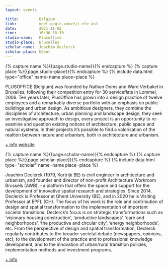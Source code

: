 ```yaml
---
layout: events

title:         Belgium
link:          meet.gogle.com/eji-efe-asd
date:          2021-11-02
time:          16:30-18:30
studio-name:   Plusoffice
studio-place:  Bruxelles
scholar-name:  Joachim Declerck
scholar-place: UGent
---
```


{% capture name %}{{page.studio-name}}{% endcapture %}
{% capture place %}{{page.studio-place}}{% endcapture %}
{% include data.html type="office" name=name place=place %}

PLUSOFFICE (Belgium) was founded by Nathan Ooms and Ward Verbakel in Bruxelles, following their competition entry for 30 serviceflats in Lommel, 2006. Ten years later, PlusOffice has grown into a design practice of twelve employees and a remarkably diverse portfolio with an emphasis on public buildings and urban design. As ambitious designers, they combine the disciplines of architecture, urban planning and landscape design; they seek an investigative approach to design, every project is an opportunity to re-examine and question existing notions of architecture, public space and natural systems. In their projects it’s possible to find a valorisation of the realtion between nature and urbanism, both in architetcture and urbanism.

[+ info](https://www.plusoffice.eu/)
[website](https://www.google.com/)


{% capture name %}{{page.scholar-name}}{% endcapture %}
{% capture place %}{{page.scholar-place}}{% endcapture %}
{% include data.html type="scholar" name=name place=place %}

Joachim Declerck (1979, Kortrijk BE) is civil engineer in architecture and urbanism, and founder and director of non-profit Architecture Workroom Brussels (AWB), ¬a platform that offers the space and support for the development of innovative spatial research and strategies. Since 2014, Declerck is Professor at Ghent University (BE), and in 2020 he is Visiting Professor at EPFL (CH). The focus of his work is the role and contribution of design and spatial transformation to the implementation of important societal transitions. Declerck’s focus is on strategic transformations such as ‘visionary housing construction’, ‘productive landscapes’, ‘care and neighborhoods’, ‘the productive and circular city’, ‘energy neighborhoods’, etc. From the perspective of design and spatial transformation, Declerck regularly contributes to the broader societal debate (newspapers, opinions, etc), to the development of the practice and to professional knowledge development, and to the innovation of urban/rural transition policies, implementation methods and investment programs.

[+ info](https://conference.evpa.eu.com/speaker/joachim-declerck-2/)
